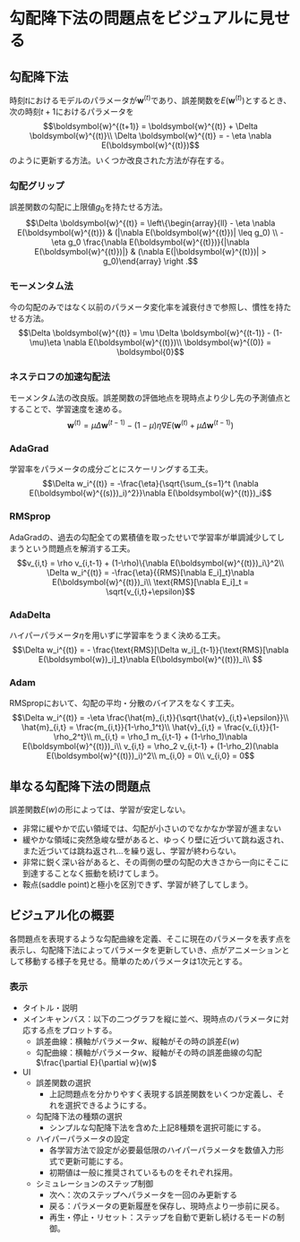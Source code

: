 # 勾配降下法の問題点をビジュアルに見せる
## 勾配降下法
時刻$t$におけるモデルのパラメータが$\boldsymbol{w}^{(t)}$であり、誤差関数を$E(\boldsymbol{w}^{(t)})$とするとき、次の時刻$t+1$におけるパラメータを$$\boldsymbol{w}^{(t+1)} = \boldsymbol{w}^{(t)} + \Delta \boldsymbol{w}^{(t)}\\ \Delta \boldsymbol{w}^{(t)} = - \eta \nabla E(\boldsymbol{w}^{(t)})$$のように更新する方法。いくつか改良された方法が存在する。
### 勾配グリップ
誤差関数の勾配に上限値$g_0$を持たせる方法。$$\Delta \boldsymbol{w}^{(t)} = \left\{\begin{array}{ll} - \eta \nabla E(\boldsymbol{w}^{(t)}) & (|\nabla E(\boldsymbol{w}^{(t)})| \leq g_0) \\ - \eta g_0 \frac{\nabla E(\boldsymbol{w}^{(t)})}{|\nabla E(\boldsymbol{w}^{(t)})|} & (\nabla E(|\boldsymbol{w}^{(t)})| > g_0)\end{array} \right .$$
### モーメンタム法
今の勾配のみではなく以前のパラメータ変化率を減衰付きで参照し、慣性を持たせる方法。$$\Delta \boldsymbol{w}^{(t)} = \mu \Delta \boldsymbol{w}^{(t-1)} - (1-\mu)\eta \nabla E(\boldsymbol{w}^{(t)})\\ \boldsymbol{w}^{(0)} = \boldsymbol{0}$$
### ネステロフの加速勾配法
モーメンタム法の改良版。誤差関数の評価地点を現時点より少し先の予測値点とすることで、学習速度を速める。$$\boldsymbol{w}^{(t)} = \mu \Delta \boldsymbol{w}^{(t-1)} - (1-\mu)\eta \nabla E(\boldsymbol{w}^{(t)} + \mu \Delta \boldsymbol{w}^{(t-1)})$$
### AdaGrad
学習率をパラメータの成分ごとにスケーリングする工夫。$$\Delta w_i^{(t)} = -\frac{\eta}{\sqrt{\sum_{s=1}^t (\nabla E(\boldsymbol{w}^{(s)})_i)^2}}\nabla E(\boldsymbol{w}^{(t)})_i$$
### RMSprop
AdaGradの、過去の勾配全ての累積値を取ったせいで学習率が単調減少してしまうという問題点を解消する工夫。$$v_{i,t} = \rho v_{i,t-1} + (1-\rho)\{\nabla E(\boldsymbol{w}^{(t)})_i\}^2\\ \Delta w_i^{(t)} = -\frac{\eta}{{RMS}[\nabla E_i]_t}\nabla E(\boldsymbol{w}^{(t)})_i\\ \text{RMS}[\nabla E_i]_t = \sqrt{v_{i,t}+\epsilon}$$
### AdaDelta
ハイパーパラメータ$\eta$を用いずに学習率をうまく決める工夫。$$\Delta w_i^{(t)} = - \frac{\text{RMS}[\Delta w_i]_{t-1}}{\text{RMS}[\nabla E(\boldsymbol{w})_i]_t}\nabla E(\boldsymbol{w}^{(t)})_i\\ $$
### Adam
RMSpropにおいて、勾配の平均・分散のバイアスをなくす工夫。$$\Delta w_i^{(t)} = -\eta \frac{\hat{m}_{i,t}}{\sqrt{\hat{v}_{i,t}+\epsilon}}\\ \hat{m}_{i,t} = \frac{m_{i,t}}{1-\rho_1^t}\\ \hat{v}_{i,t} = \frac{v_{i,t}}{1-\rho_2^t}\\ m_{i,t} = \rho_1 m_{i,t-1} + (1-\rho_1)\nabla E(\boldsymbol{w}^{(t)})_i\\ v_{i,t} = \rho_2 v_{i,t-1} + (1-\rho_2)(\nabla E(\boldsymbol{w}^{(t)})_i)^2\\ m_{i,0} = 0\\ v_{i,0} = 0$$

## 単なる勾配降下法の問題点
誤差関数$E(w)$の形によっては、学習が安定しない。
- 非常に緩やかで広い領域では、勾配が小さいのでなかなか学習が進まない
- 緩やかな領域に突然急峻な壁があると、ゆっくり壁に近づいて跳ね返され、また近づいては跳ね返され...を繰り返し、学習が終わらない。
- 非常に鋭く深い谷があると、その両側の壁の勾配の大きさから一向にそこに到達することなく振動を続けてしまう。
- 鞍点(saddle point)と極小を区別できず、学習が終了してしまう。

##  ビジュアル化の概要
各問題点を表現するような勾配曲線を定義、そこに現在のパラメータを表す点を表示し、勾配降下法によってパラメータを更新していき、点がアニメーションとして移動する様子を見せる。簡単のためパラメータは1次元とする。
### 表示
- タイトル・説明
- メインキャンバス：以下の二つグラフを縦に並べ、現時点のパラメータに対応する点をプロットする。
  - 誤差曲線：横軸がパラメータ$w$、縦軸がその時の誤差$E(w)$
  - 勾配曲線：横軸がパラメータ$w$、縦軸がその時の誤差曲線の勾配$\frac{\partial E}{\partial w}(w)$
- UI
  - 誤差関数の選択
    - 上記問題点を分かりやすく表現する誤差関数をいくつか定義し、それを選択できるようにする。
  - 勾配降下法の種類の選択
    - シンプルな勾配降下法を含めた上記8種類を選択可能にする。
  - ハイパーパラメータの設定
    - 各学習方法で設定が必要最低限のハイパーパラメータを数値入力形式で更新可能にする。
    - 初期値は一般に推奨されているものをそれぞれ採用。
  - シミュレーションのステップ制御
    - 次へ：次のステップへパラメータを一回のみ更新する
    - 戻る：パラメータの更新履歴を保存し、現時点より一歩前に戻る。
    - 再生・停止・リセット：ステップを自動で更新し続けるモードの制御。